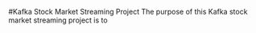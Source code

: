 #Kafka Stock Market Streaming Project
The purpose of this Kafka stock market streaming project is to 
